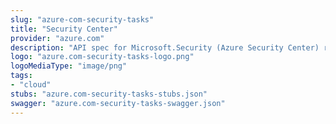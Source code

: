 ```yaml
---
slug: "azure-com-security-tasks"
title: "Security Center"
provider: "azure.com"
description: "API spec for Microsoft.Security (Azure Security Center) resource provider"
logo: "azure.com-security-tasks-logo.png"
logoMediaType: "image/png"
tags:
- "cloud"
stubs: "azure.com-security-tasks-stubs.json"
swagger: "azure.com-security-tasks-swagger.json"
---
```

